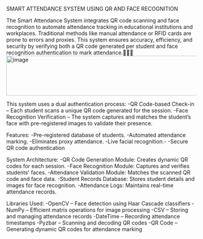 SMART ATTENDANCE SYSTEM USING QR AND FACE RECOGNITION

The Smart Attendance System integrates QR code scanning and face recognition to automate attendance tracking in educational institutions and workplaces. Traditional methods like manual attendance or RFID cards are prone to errors and proxies. This system ensures accuracy, efficiency, and security by verifying both a QR code generated per student and face recognition authentication to mark attendance.<img width="8252" height="105" alt="image" src="https://github.com/user-attachments/assets/e27f831a-7531-4df7-a471-b0cd7cab2b88" />

This system uses a dual authentication process:
-QR Code-based Check-in – Each student scans a unique QR code generated for the session.
-Face Recognition Verification – The system captures and matches the student’s face with pre-registered images to validate their presence.

Features:
-Pre-registered database of students.
-Automated attendance marking.
-Eliminates proxy attendance.
-Live facial recognition.-
-Secure QR code authentication

System Architecture:
-QR Code Generation Module: Creates dynamic QR codes for each session.
-Face Recognition Module: Captures and verifies students' faces.
-Attendance Validation Module: Matches the scanned QR code and face data.
-Student Records Database: Stores student details and images for face recognition.
-Attendance Logs: Maintains real-time attendance records.

Libraries Used:
-OpenCV – Face detection using Haar Cascade classifiers
-NumPy – Efficient matrix operations for image processing
-CSV – Storing and managing attendance records
-DateTime – Recording attendance timestamps
-Pyzbar – Scanning and decoding QR codes
-QR Code – Generating dynamic QR codes for attendance marking

